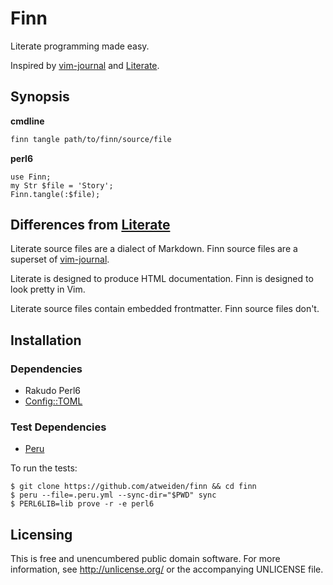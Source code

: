 # Finn

Literate programming made easy.

Inspired by [vim-journal] and [Literate].


## Synopsis

**cmdline**

```sh
finn tangle path/to/finn/source/file
```

**perl6**

```perl6
use Finn;
my Str $file = 'Story';
Finn.tangle(:$file);
```


## Differences from [Literate]

Literate source files are a dialect of Markdown. Finn source files are
a superset of [vim-journal].

Literate is designed to produce HTML documentation. Finn is designed
to look pretty in Vim.

Literate source files contain embedded frontmatter. Finn source files
don't.


## Installation

### Dependencies

- Rakudo Perl6
- [Config::TOML](https://github.com/atweiden/config-toml)

### Test Dependencies

- [Peru](https://github.com/buildinspace/peru)

To run the tests:

```
$ git clone https://github.com/atweiden/finn && cd finn
$ peru --file=.peru.yml --sync-dir="$PWD" sync
$ PERL6LIB=lib prove -r -e perl6
```


## Licensing

This is free and unencumbered public domain software. For more
information, see http://unlicense.org/ or the accompanying UNLICENSE file.


[vim-journal]: https://github.com/junegunn/vim-journal
[Literate]: https://github.com/zyedidia/Literate

